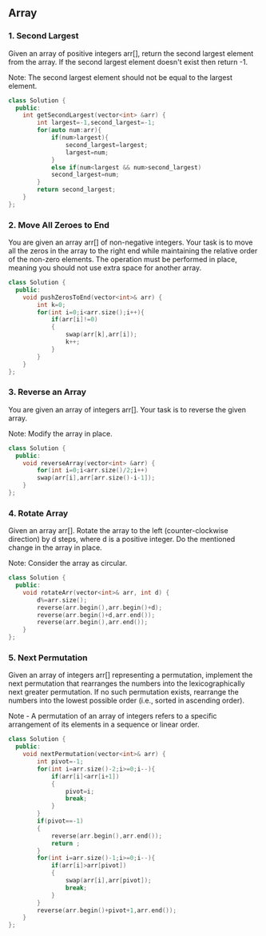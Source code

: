 ## Array

### 1. Second Largest
Given an array of positive integers arr[], return the second largest element from the array. If the second largest element doesn't exist then return -1.

Note: The second largest element should not be equal to the largest element.

```cpp
class Solution {
  public:
    int getSecondLargest(vector<int> &arr) {
        int largest=-1,second_largest=-1;
        for(auto num:arr){
            if(num>largest){
                second_largest=largest;
                largest=num;
            }
            else if(num<largest && num>second_largest)
            second_largest=num;
        }
        return second_largest;
    }
};
```

### 2. Move All Zeroes to End
You are given an array arr[] of non-negative integers. Your task is to move all the zeros in the array to the right end while maintaining the relative order of the non-zero elements. The operation must be performed in place, meaning you should not use extra space for another array.

```cpp
class Solution {
  public:
    void pushZerosToEnd(vector<int>& arr) {
        int k=0;
        for(int i=0;i<arr.size();i++){
            if(arr[i]!=0)
            {
                swap(arr[k],arr[i]);
                k++;
            }
        }
    }
};
```

### 3. Reverse an Array
You are given an array of integers arr[]. Your task is to reverse the given array.

Note: Modify the array in place.

```cpp
class Solution {
  public:
    void reverseArray(vector<int> &arr) {
        for(int i=0;i<arr.size()/2;i++)
        swap(arr[i],arr[arr.size()-i-1]);
    }
};
```

### 4. Rotate Array
Given an array arr[]. Rotate the array to the left (counter-clockwise direction) by d steps, where d is a positive integer. Do the mentioned change in the array in place.

Note: Consider the array as circular.

```cpp
class Solution {
  public:
    void rotateArr(vector<int>& arr, int d) {
        d%=arr.size();
        reverse(arr.begin(),arr.begin()+d);
        reverse(arr.begin()+d,arr.end());
        reverse(arr.begin(),arr.end());
    }
};
```

### 5. Next Permutation
Given an array of integers arr[] representing a permutation, implement the next permutation that rearranges the numbers into the lexicographically next greater permutation. If no such permutation exists, rearrange the numbers into the lowest possible order (i.e., sorted in ascending order). 

Note - A permutation of an array of integers refers to a specific arrangement of its elements in a sequence or linear order.

```cpp
class Solution {
  public:
    void nextPermutation(vector<int>& arr) {
        int pivot=-1;
        for(int i=arr.size()-2;i>=0;i--){
            if(arr[i]<arr[i+1])
            {
                pivot=i;
                break;
            }
        }
        if(pivot==-1)
        {
            reverse(arr.begin(),arr.end());
            return ;
        }
        for(int i=arr.size()-1;i>=0;i--){
            if(arr[i]>arr[pivot])
            {
                swap(arr[i],arr[pivot]);
                break;
            }
        }
        reverse(arr.begin()+pivot+1,arr.end());
    }
};
```

